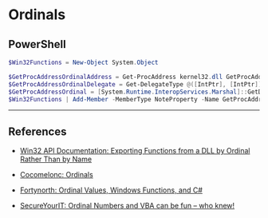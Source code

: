 # Ordinals

## PowerShell

```powershell
$Win32Functions = New-Object System.Object

$GetProcAddressOrdinalAddress = Get-ProcAddress kernel32.dll GetProcAddress
$GetProcAddressOrdinalDelegate = Get-DelegateType @([IntPtr], [IntPtr]) ([IntPtr])
$GetProcAddressOrdinal = [System.Runtime.InteropServices.Marshal]::GetDelegateForFunctionPointer($GetProcAddressOrdinalAddress, $GetProcAddressOrdinalDelegate)
$Win32Functions | Add-Member -MemberType NoteProperty -Name GetProcAddressOrdinal -Value $GetProcAddressOrdinal
```

---
## References

- [Win32 API Documentation: Exporting Functions from a DLL by Ordinal Rather Than by Name](https://learn.microsoft.com/en-us/cpp/build/exporting-functions-from-a-dll-by-ordinal-rather-than-by-name?view=msvc-170)

- [Cocomelonc: Ordinals](https://cocomelonc.github.io/tutorial/2022/03/18/simple-malware-av-evasion-4.html)

- [Fortynorth: Ordinal Values, Windows Functions, and C#](https://fortynorthsecurity.com/blog/ordinal-values-and-c/)

- [SecureYourIT: Ordinal Numbers and VBA can be fun – who knew!](https://secureyourit.co.uk/wp/2020/04/15/ordinal-numbers-and-vba-can-be-fun-who-knew/)